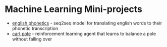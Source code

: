 # Machine Learning Mini-projects

- [english phonetics](./phonetics) - seq2seq model for translating english words to their phonetic transcription
- [cart pole](./cart_pole) - reinforcement learning agent that learns to balance a pole without falling over